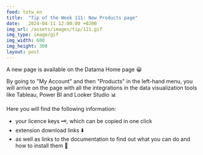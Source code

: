 ```yaml
---
feed: totw_en
title:  "Tip of the Week 111: New Products page"
date:   2024-04-11 12:00:00 +0200
img_url: /assets/images/tip/111.gif
img_type: image/gif
img_width: 600
img_height: 300
layout: post
---
```



A new page is available on the Datama Home page 😀  

By going to "My Account" and then "Products" in the left-hand menu, you will arrive on the page with all the integrations in the data visualization tools like Tableau, Power BI and Looker Studio 📊  

Here you will find the following information:
  * your licence keys 🗝️, which can be copied in one click
  * extension download links ⬇️
  * as well as links to the documentation to find out what you can do and how to install them 👀
